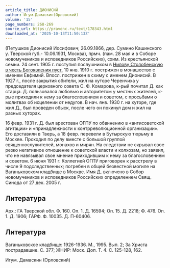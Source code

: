 ```yaml
---
article_title: ДИОНИСИЙ
author: Игум.Дамаскин(Орловский)
volume: '15'
page_numbers: 268-269
source_url: https://pravenc.ru/text/178343.html
downloaded_at: '2025-10-13T11:50:13Z'
---
```


(Петушков Дионисий Иосифович; 26.09.1866, дер. Сумино Кашинского у. Тверской губ.- 10.06.1931, Москва), прмч. (пам. 28 мая и в Соборе новомучеников и исповедников Российских), схим. Из крестьянской семьи. 24 сент. 1905 г. поступил послушником в [Нилову Столобенскую в честь Богоявления пуст.](<https://pravenc.ru/text/Нилову Столобенскую в честь Богоявления пуст .html>) 10 янв. 1910 г. пострижен в монашество с именем Евфимий. Впосл. пострижен в схиму с именем Дионисий. В 1927 г., после закрытия обители, жил на хуторе Черенчиха у председателя церковного совета С. Ф. Комарова, к-рый почитал Д. как старца. Д. пользовался любовью и авторитетом у местных жителей, к-рые приходили к нему за благословением и советом, с просьбами о молитвах об исцелении от недугов. В нач. янв. 1930 г. на хуторе, где жил Д., был проведен обыск, после чего он покинул дом и жил на разных хуторах.

16 февр. 1931 г. Д. был арестован ОГПУ по обвинению в «антисоветской агитации» и «принадлежности к контрреволюционной организации». Его доставили в Тверь, а 18 февр. перевели в Бутырскую тюрьму в Москве. Проходил по делу вместе с большой группой 
священнослужителей, монахов и мирян. На следствии не скрывал свое резко негативное отношение к советской власти и колхозам, но заявил, что не навязывал свое мнение приходившим к нему за благословением и советом. 6 июня 1931 г. Коллегией ОГПУ приговорен к расстрелу в числе 9 подследственных; погребен в общей безвестной могиле на Ваганьковском кладбище в Москве. Имя Д. включено в Собор новомучеников и исповедников Российских определением Свящ. Синода от 27 дек. 2005 г.

## Литература

Арх.: ГА Тверской обл. Ф. 160. Оп. 1. Д. 16594; Оп. 15. Д. 2218; Ф. 476. Оп. 1. Д. 1906; ГАРФ. Ф. 10035. Д. П-60406.

## Литература

Ваганьковское кладбище: 1926-1936. М., 1995. Вып. 2; За Христа пострадавшие. С. 377; ЖНИР: Моск. Доп. Т. 4. С. 125-128, 162.

Игум. Дамаскин (Орловский)

